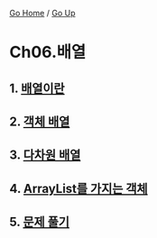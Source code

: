 [Go Home](https://github.com/devJRL/CodeLab-JAVA-Basic#codelab-java-basic) / [Go Up](../..#2-객체-지향-프로그래밍)

# Ch06.배열

## 1. [배열이란](./intro#배열이란)

## 2. [객체 배열](./objectArray#객체-배열)

## 3. [다차원 배열](./multiArray#다차원-배열)

## 4. [ArrayList를 가지는 객체](./arrayList#arraylist)

## 5. [문제 풀기](./solveProblem#문제-풀기)